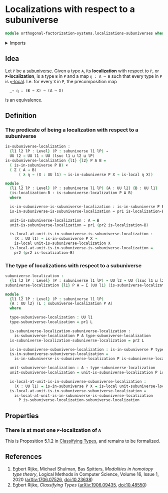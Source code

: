 # Localizations with respect to a subuniverse

```agda
module orthogonal-factorization-systems.localizations-subuniverses where
```

<details><summary>Imports</summary>

```agda
open import foundation.action-on-identifications-functions
open import foundation.cartesian-product-types
open import foundation.contractible-maps
open import foundation.contractible-types
open import foundation.dependent-pair-types
open import foundation.empty-types
open import foundation.equivalences
open import foundation.function-extensionality
open import foundation.function-types
open import foundation.functoriality-dependent-function-types
open import foundation.identity-types
open import foundation.propositions
open import foundation.retractions
open import foundation.sections
open import foundation.subuniverses
open import foundation.type-arithmetic-dependent-function-types
open import foundation.type-arithmetic-unit-type
open import foundation.unit-type
open import foundation.universal-property-empty-type
open import foundation.universe-levels

open import orthogonal-factorization-systems.local-types
```

</details>

## Idea

Let `P` be a [subuniverse](foundation.subuniverses.md). Given a type `A`, its
**localization** with respect to `P`, or **`P`-localization**, is a type `B` in
`P` and a map `η : A → B` such that every type in `P` is
`η`[-local](orthogonal-factorization-systems.local-types.md). I.e. for every `X`
in `P`, the precomposition map

```text
  _∘ η : (B → X) → (A → X)
```

is an equivalence.

## Definition

### The predicate of being a localization with respect to a subuniverse

```agda
is-subuniverse-localization :
  {l1 l2 lP : Level} (P : subuniverse l1 lP) →
  UU l2 → UU l1 → UU (lsuc l1 ⊔ l2 ⊔ lP)
is-subuniverse-localization {l1} {l2} P A B =
  ( is-in-subuniverse P B) ×
  ( Σ ( A → B)
      ( λ η → (X : UU l1) → is-in-subuniverse P X → is-local η X))
```

```agda
module _
  {l1 l2 lP : Level} (P : subuniverse l1 lP) {A : UU l2} {B : UU l1}
  (is-localization-B : is-subuniverse-localization P A B)
  where

  is-in-subuniverse-is-subuniverse-localization : is-in-subuniverse P B
  is-in-subuniverse-is-subuniverse-localization = pr1 is-localization-B

  unit-is-subuniverse-localization : A → B
  unit-is-subuniverse-localization = pr1 (pr2 is-localization-B)

  is-local-at-unit-is-in-subuniverse-is-subuniverse-localization :
    (X : UU l1) → is-in-subuniverse P X →
    is-local unit-is-subuniverse-localization X
  is-local-at-unit-is-in-subuniverse-is-subuniverse-localization =
    pr2 (pr2 is-localization-B)
```

### The type of localizations with respect to a subuniverse

```agda
subuniverse-localization :
  {l1 l2 lP : Level} (P : subuniverse l1 lP) → UU l2 → UU (lsuc l1 ⊔ l2 ⊔ lP)
subuniverse-localization {l1} P A = Σ (UU l1) (is-subuniverse-localization P A)
```

```agda
module _
  {l1 l2 lP : Level} (P : subuniverse l1 lP)
  {A : UU l2} (L : subuniverse-localization P A)
  where

  type-subuniverse-localization : UU l1
  type-subuniverse-localization = pr1 L

  is-subuniverse-localization-subuniverse-localization :
    is-subuniverse-localization P A type-subuniverse-localization
  is-subuniverse-localization-subuniverse-localization = pr2 L

  is-in-subuniverse-subuniverse-localization : is-in-subuniverse P type-subuniverse-localization
  is-in-subuniverse-subuniverse-localization =
    is-in-subuniverse-is-subuniverse-localization P is-subuniverse-localization-subuniverse-localization

  unit-subuniverse-localization : A → type-subuniverse-localization
  unit-subuniverse-localization = unit-is-subuniverse-localization P is-subuniverse-localization-subuniverse-localization

  is-local-at-unit-is-in-subuniverse-subuniverse-localization :
    (X : UU l1) → is-in-subuniverse P X → is-local unit-subuniverse-localization X
  is-local-at-unit-is-in-subuniverse-subuniverse-localization =
    is-local-at-unit-is-in-subuniverse-is-subuniverse-localization
      P is-subuniverse-localization-subuniverse-localization
```

## Properties

### There is at most one `P`-localization of `A`

This is Proposition 5.1.2 in [Classifying Types](#classifying-types), and
remains to be formalized.

## References

1. Egbert Rijke, Michael Shulman, Bas Spitters, _Modalities in homotopy type
   theory_, Logical Methods in Computer Science, Volume 16, Issue 1, 2020
   ([arXiv:1706.07526](https://arxiv.org/abs/1706.07526),
   [doi:10.23638](https://doi.org/10.23638/LMCS-16%281%3A2%292020))
2. <a name="classifying-types"></a>Egbert Rijke, _Classifying Types_
   ([arXiv:1906.09435](https://arxiv.org/abs/1906.09435),
   [doi:10.48550](https://doi.org/10.48550/arXiv.1906.09435))
